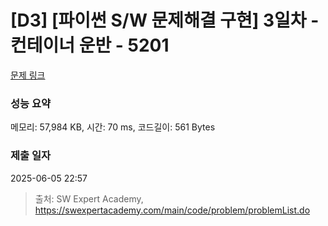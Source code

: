 # [D3] [파이썬 S/W 문제해결 구현] 3일차 - 컨테이너 운반 - 5201 

[문제 링크](https://swexpertacademy.com/main/code/problem/problemDetail.do?contestProbId=AWT-JKa6caEDFAVT) 

### 성능 요약

메모리: 57,984 KB, 시간: 70 ms, 코드길이: 561 Bytes

### 제출 일자

2025-06-05 22:57



> 출처: SW Expert Academy, https://swexpertacademy.com/main/code/problem/problemList.do